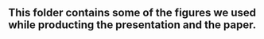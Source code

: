 ## This folder contains some of the figures we used while producting the presentation and the paper.
